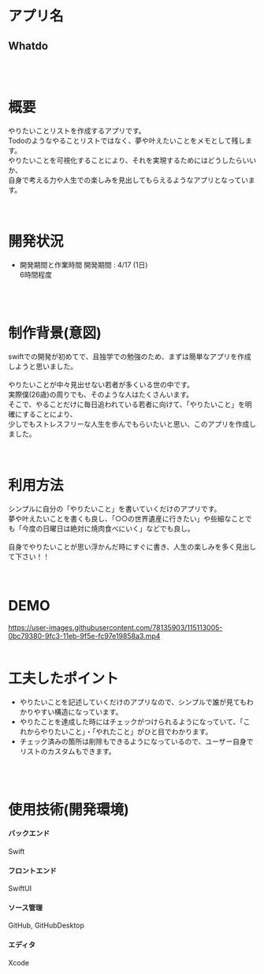 # アプリ名
## Whatdo
<br>
<br>

# 概要
やりたいことリストを作成するアプリです。<br>
Todoのようなやることリストではなく、夢や叶えたいことをメモとして残します。<br>
やりたいことを可視化することにより、それを実現するためにはどうしたらいいか、<br>
自身で考える力や人生での楽しみを見出してもらえるようなアプリとなっています。<br>
<br>
<br>

# 開発状況
- 開発期間と作業時間
開発期間 : 4/17 (1日)<br>
6時間程度
<br>
<br>

# 制作背景(意図)
swiftでの開発が初めてで、且独学での勉強のため、まずは簡単なアプリを作成しようと思いました。<br>
<br>
やりたいことが中々見出せない若者が多くいる世の中です。<br>
実際僕(26歳)の周りでも、そのような人はたくさんいます。<br>
そこで、やることだけに毎日追われている若者に向けて、「やりたいこと」を明確にすることにより、<br>
少しでもストレスフリーな人生を歩んでもらいたいと思い、このアプリを作成しました。<br>
<br>
<br>

# 利用方法
シンプルに自分の「やりたいこと」を書いていくだけのアプリです。<br>
夢や叶えたいことを書くも良し、「○○の世界遺産に行きたい」や些細なことでも「今度の日曜日は絶対に焼肉食べにいく」などでも良し。<br>
<br>
自身でやりたいことが思い浮かんだ時にすぐに書き、人生の楽しみを多く見出して下さい！！<br>
<br>
<br>

# DEMO
https://user-images.githubusercontent.com/78135903/115113005-0bc79380-9fc3-11eb-9f5e-fc97e19858a3.mp4
<br>
<br>

# 工夫したポイント
- やりたいことを記述していくだけのアプリなので、シンプルで誰が見てもわかりやすい構造になっています。
- やりたことを達成した時にはチェックがつけられるようになっていて、「これからやりたいこと」・「やれたこと」がひと目でわかります。
- チェック済みの箇所は削除もできるようになっているので、ユーザー自身でリストのカスタムもできます。
<br>
<br>

# 使用技術(開発環境)

#### バックエンド
Swift

#### フロントエンド
SwiftUI

#### ソース管理
GitHub, GitHubDesktop

#### エディタ
Xcode
<br>
<br>
